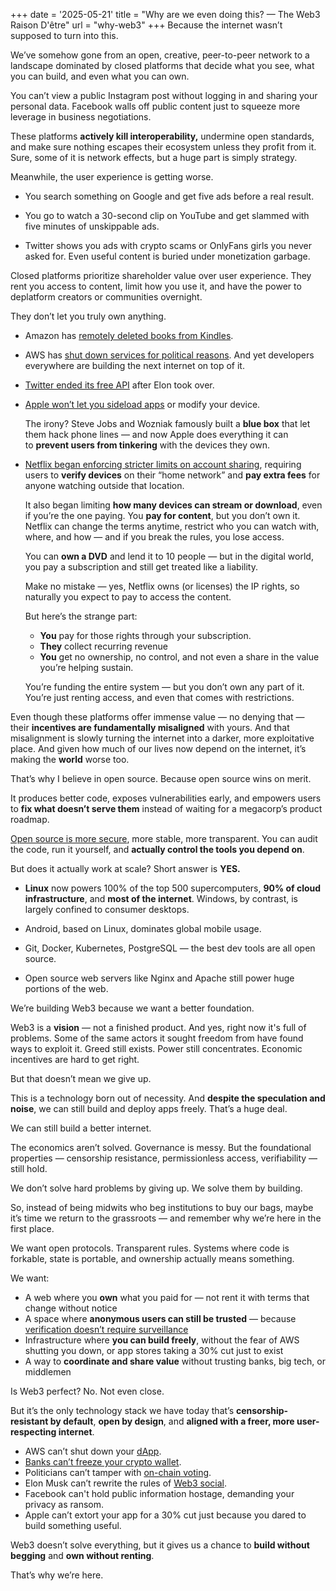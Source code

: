 +++
date = '2025-05-21'
title = "Why are we even doing this? — The Web3 Raison D'être"
url = "why-web3"
+++
Because the internet wasn’t supposed to turn into this.

We’ve somehow gone from an open, creative, peer-to-peer network to a landscape dominated by closed platforms that decide what you see, what you can build, and even what you can own.

You can’t view a public Instagram post without logging in and sharing your personal data. Facebook walls off public content just to squeeze more leverage in business negotiations.

These platforms **actively kill interoperability,** undermine open standards, and make sure nothing escapes their ecosystem unless they profit from it. Sure, some of it is network effects, but a huge part is simply strategy.

Meanwhile, the user experience is getting worse.

- You search something on Google and get five ads before a real result.

- You go to watch a 30-second clip on YouTube and get slammed with five minutes of unskippable ads.

- Twitter shows you ads with crypto scams or OnlyFans girls you never asked for. Even useful content is buried under monetization garbage.

Closed platforms prioritize shareholder value over user experience. They rent you access to content, limit how you use it, and have the power to deplatform creators or communities overnight.

They don’t let you truly own anything.

- Amazon has [remotely deleted books from Kindles](https://phys.org/news/2009-10-amazon-deleted-orwell.html).

- AWS has [shut down services for political reasons](https://www.theguardian.com/media/2010/dec/01/wikileaks-website-cables-servers-amazon). And yet developers everywhere are building the next internet on top of it.

- [Twitter ended its free API](https://www.forbes.com/sites/jenaebarnes/2023/02/03/twitter-ends-its-free-api-heres-who-will-be-affected/) after Elon took over.

- [Apple won’t let you sideload apps](https://www.cultofmac.com/news/iphone-sideloading-eu-dma) or modify your device.
  
  The irony? Steve Jobs and Wozniak famously built a **blue box** that let them hack phone lines — and now Apple does everything it can to **prevent users from tinkering** with the devices they own.
  

- [Netflix began enforcing stricter limits on account sharing](https://www.wsj.com/business/media/netflix-begins-charging-u-s-users-for-password-sharing-4bb7023e), requiring users to **verify devices** on their “home network” and **pay extra fees** for anyone watching outside that location.
  
  It also began limiting **how many devices can stream or download**, even if you’re the one paying. You **pay for content**, but you don’t own it. Netflix can change the terms anytime, restrict who you can watch with, where, and how — and if you break the rules, you lose access. 
  
  You can **own a DVD** and lend it to 10 people — but in the digital world, you pay a subscription and still get treated like a liability.
  
  Make no mistake — yes, Netflix owns (or licenses) the IP rights, so naturally you expect to pay to access the content.
  
  But here’s the strange part:
  
  - **You** pay for those rights through your subscription.
  - **They** collect recurring revenue
  - **You** get no ownership, no control, and not even a share in the value you’re helping sustain.
  
  You’re funding the entire system — but you don’t own any part of it. You’re just renting access, and even that comes with restrictions.

Even though these platforms offer immense value — no denying that — their **incentives are fundamentally misaligned** with yours. And that misalignment is slowly turning the internet into a darker, more exploitative place. And given how much of our lives now depend on the internet, it’s making the **world** worse too.

That’s why I believe in open source. Because open source wins on merit.

It produces better code, exposes vulnerabilities early, and empowers users to **fix what doesn’t serve them** instead of waiting for a megacorp’s product roadmap.

[Open source is more secure](https://www.youtube.com/shorts/hWy3SxYiwrA), more stable, more transparent. You can audit the code, run it yourself, and **actually control the tools you depend on**.

But does it actually work at scale? Short answer is **YES.**

- **Linux** now powers 100% of the top 500 supercomputers, **90% of cloud infrastructure**, and **most of the internet**. Windows, by contrast, is largely confined to consumer desktops.

- Android, based on Linux, dominates global mobile usage.

- Git, Docker, Kubernetes, PostgreSQL — the best dev tools are all open source.

- Open source web servers like Nginx and Apache still power huge portions of the web.


We’re building Web3 because we want a better foundation.

Web3 is a **vision** — not a finished product. And yes, right now it's full of problems. Some of the same actors it sought freedom from have found ways to exploit it. Greed still exists. Power still concentrates. Economic incentives are hard to get right.

But that doesn’t mean we give up.

This is a technology born out of necessity. And **despite the speculation and noise**, we can still build and deploy apps freely. That’s a huge deal.

We can still build a better internet.

The economics aren’t solved. Governance is messy. But the foundational properties — censorship resistance, permissionless access, verifiability — still hold.

We don’t solve hard problems by giving up. We solve them by building.

So, instead of being midwits who beg institutions to buy our bags, maybe it’s time we return to the grassroots — and remember why we’re here in the first place.

We want open protocols. Transparent rules. Systems where code is forkable, state is portable, and ownership actually means something.

We want:

- A web where you **own** what you paid for — not rent it with terms that change without notice
- A space where **anonymous users can still be trusted** — because [verification doesn’t require surveillance](https://en.wikipedia.org/wiki/Zero-knowledge_proof)
- Infrastructure where **you can build freely**, without the fear of AWS shutting you down, or app stores taking a 30% cut just to exist
- A way to **coordinate and share value** without trusting banks, big tech, or middlemen

Is Web3 perfect? No. Not even close.

But it’s the only technology stack we have today that’s **censorship-resistant by default**, **open by design**, and **aligned with a freer, more user-respecting internet**.

- AWS can’t shut down your [dApp](https://www.investopedia.com/terms/d/decentralized-applications-dapps.asp).
- [Banks can’t freeze your crypto wallet](https://a16zcrypto.com/posts/article/debanking-defi-safety-net/).
- Politicians can’t tamper with [on-chain voting](https://www.youtube.com/watch?v=Iv7b4ZxUzoM).
- Elon Musk can’t rewrite the rules of [Web3 social](https://members.delphidigital.io/projects/farcaster).
- Facebook can't hold public information hostage, demanding your privacy as ransom.
- Apple can’t extort your app for a 30% cut just because you dared to build something useful.

Web3 doesn’t solve everything, but it gives us a chance to **build without begging** and **own without renting**.

That’s why we’re here.